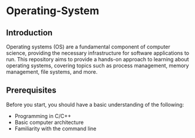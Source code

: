 # Operating-System
## Introduction

Operating systems (OS) are a fundamental component of computer science, providing the necessary infrastructure for software applications to run. This repository aims to provide a hands-on approach to learning about operating systems, covering topics such as process management, memory management, file systems, and more.

## Prerequisites

Before you start, you should have a basic understanding of the following:

- Programming in C/C++
- Basic computer architecture
- Familiarity with the command line

